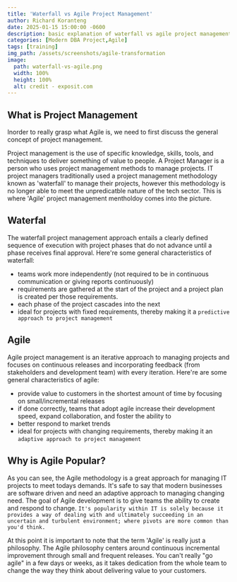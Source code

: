 ```yaml
---
title: 'Waterfall vs Agile Project Management'
author: Richard Koranteng
date: 2025-01-15 15:00:00 -0600
description: basic explanation of waterfall vs agile project management
categories: [Modern DBA Project,Agile]
tags: [training]
img_path: /assets/screenshots/agile-transformation
image:
  path: waterfall-vs-agile.png
  width: 100%
  height: 100%
  alt: credit - exposit.com
---
```


## What is Project Management
Inorder to really grasp what Agile is, we need to first discuss the general concept of project management.

Project management is the use of specific knowledge, skills, tools, and techniques to deliver something of value to people. A Project Manager is a person who uses project management methods to manage projects. IT project managers traditionally used a project management methodology known as 'waterfall' to manage their projects, however this methodology is no longer able to meet the unpredicatble nature of the tech sector. This is where 'Agile' project management mentholdoy comes into the picture. 

## Waterfal
The waterfall project management approach entails a clearly defined sequence of execution with project phases that do not advance until a phase receives final approval. Here're some general characteristics of waterfall:

- teams work more independently (not required to be in continuous communication or giving reports continuously)
- requirements are gathered at the start of the project and a project plan is created per those requirements.
- each phase of the project cascades into the next
- ideal for projects with fixed requirements, thereby making it a `predictive approach to project management`

## Agile
Agile project management is an iterative approach to managing projects and focuses on continuous releases and incorporating  feedback (from stakeholders and development team) with every iteration. Here're are some general characteristics of agile:

- provide value to customers in the shortest amount of time by focusing on small/incremental releases
- if done correctly, teams that adopt agile increase their development speed, expand collaboration, and foster the ability to
- better respond to market trends
- ideal for projects with changing requirements, thereby making it an `adaptive approach to project management`

## Why is Agile Popular?
As you can see, the Agile methodology is a great approach for managing IT projects to meet todays demands. It's safe to say that modern businesses are software driven and need an adaptive approach to managing changing need. The goal of Agile development is to give teams the ability to create and respond to change. `It's popularity within IT is solely because it provides a way of dealing with and ultimately succeeding in an uncertain and turbulent environment; where pivots are more common than you'd think.`

At this point it is important to note that the term 'Agile' is really just a philosophy. The Agile philosophy centers around continuous incremental improvement through small and frequent releases. You can't really "go agile" in a few days or weeks, as it takes dedication from the whole team to change the way they think about delivering value to your customers.